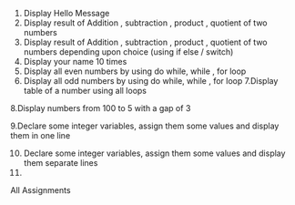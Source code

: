 1. Display Hello Message
2. Display result of Addition , subtraction , product , quotient of two numbers
3. Display result of Addition , subtraction , product , quotient of two numbers depending upon choice (using if else / switch)
4. Display your name 10 times
5. Display all even numbers by using do while, while , for loop
6. Display all odd numbers by using do while, while , for loop
7.Display table of a number using all loops

8.Display numbers from 100 to 5 with a gap of 3

9.Declare some integer variables, assign them some values and display them in one line

 10. Declare some integer variables, assign them some values and display them separate lines
 11. 
All Assignments 
